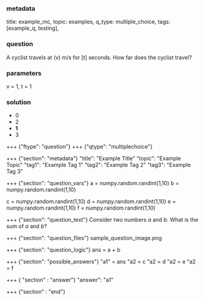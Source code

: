 ### metadata
  title: example_mc,
  topic: examples,
  q_type: multiple_choice,
  tags: [example_q, testing],
  
### question
  A cyclist travels at (v) m/s for [t] seconds.
  How far does the cyclist travel?
  
### parameters
  v = 1,
  t = 1
  
### solution
  - 0
  - 2
  - **1**
  - 3

+++ {"ftype": "question"}
+++ {"qtype": "multiplechoice"}

+++ {"section": "metadata"}
"title": "Example Title"
"topic": "Example Topic"
"tag1": "Example Tag 1"
"tag2": "Example Tag 2"
"tag3": "Example Tag 3"

+++ {"section": "question_vars"}
a = numpy.random.randint(1,10)
b = numpy.random.randint(1,10)

c = numpy.random.randint(1,10)
d = numpy.random.randint(1,10)
e = numpy.random.randint(1,10)
f = numpy.random.randint(1,10)

+++ {"section": "question_text"}
Consider two numbers $a$ and $b$.
What is the sum of $a$ and $b$?

+++ {"section": "question_files"}
sample_question_image.png

+++ {"section": "question_logic"}
ans = a + b

+++ {"section": "possible_answers"}
"a1" = ans
"a2 = c
"a2 = d
"a2 = e
"a2 = f


+++ { "section" : "answer"}
"answer": "a1"

+++ {"section" : "end"}
